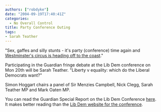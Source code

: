 ```yaml
---
authors: ["robdyke"]
date: "2004-09-19T17:40:41Z"
categories:
  - No Overall Control
title: Party Conference Outing
tags:
- Sarah Teather
---
```

"Sex, gaffes and silly stunts - it's party (conference) time again and [Westminster's circus is heading off to the coast](http://news.independent.co.uk/uk/politics/story.jsp?story=563085)."

Participating in the Guardian fringe debate at the Lib Dem conference on Mon 20th will be Sarah Teather. "Liberty v equality: which do the Liberal Democrats want?"
  
Simon Hoggart chairs a panel of Sir Menzies Campbell, Nick Clegg, Sarah Teather MP and Mark Oaten MP.

You can read the Guardian Special Report on the Lib Dem Conference [here](http://politics.guardian.co.uk/libdems2004/0,14992,1286382,00.html). It makes better reading than the [Lib Dem website for the conference](http://www.libdems.org.uk/index.cfm/page.main/section.conference).